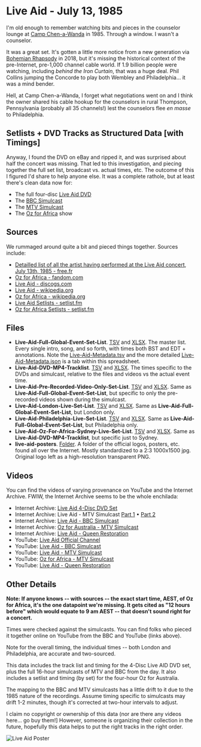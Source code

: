# Live Aid - July 13, 1985
I'm old enough to remember watching bits and pieces in the counselor lounge at [Camp Chen-a-Wanda](https://www.chenawanda.com/) in 1985. Through a window. I wasn't a counselor.

It was a great set. It's gotten a little more notice from a new generation via [Bohemian Rhapsody](https://en.wikipedia.org/wiki/Bohemian_Rhapsody_[film]) in 2018, but it's missing the historical context of the pre-Internet, pre-1,000 channel cable world. If 1.9 billion people were watching, including *behind the Iron Curtain*, that was a huge deal. Phil Collins jumping the Concorde to play both Wembley and Philadelphia... it was a mind bender.

Hell, at Camp Chen-a-Wanda, I forget what negotiations went on and I think the owner shared his cable hookup for the counselors in rural Thompson, Pennsylvania (probably all 35 channels!) lest the counselors flee *en masse* to Philadelphia.

## Setlists + DVD Tracks as Structured Data [with Timings]
Anyway, I found the DVD on eBay and ripped it, and was surprised about half the concert was missing. That led to this investigation, and piecing together the full set list, broadcast vs. actual times, etc. The outcome of this I figured I'd share to help anyone else. It was a complete rathole, but at least there's clean data now for:
* The full four-disc [Live Aid DVD](https://www.amazon.com/Live-Aid-4-Disc-Set/dp/B0002Z9HT8/ref=sr_1_1?keywords=live+aid+1985+dvd&qid=1668378434&sr=8-1)
* The [BBC Simulcast](https://www.youtube.com/watch?v=oHjXlgBYt3s&list=PLI-pezvNEo4_RqAqFsaprCmKCPMGE4x3V)
* The [MTV Simulcast](https://www.youtube.com/playlist?list=PLEcjI0AU6TaYVqDe412kMSWlPgWokUMLT)
* The [Oz for Africa](https://archive.org/details/1985.07.13_LIVE_AID_30_The_MTV_Broadcast_OZ_For_Africa_Full_4_hour_concert_Austr) show

## Sources
We rummaged around quite a bit and pieced things together. Sources include:
* [Detailled list of all the artist having performed at the Live Aid concert, July 13th, 1985 - free.fr](http://liveaid.free.fr/pages/liveaidtimesdetaileduk.html)
* [Oz for Africa - fandom.com](https://concerts.fandom.com/wiki/OZ_FOR_AFRICA)
* [Live Aid - discogs.com](https://www.discogs.com/release/19211053-Various-Live-Aid)
* [Live Aid - wikipedia.org](https://en.wikipedia.org/wiki/Live_Aid)
* [Oz for Africa - wikipedia.org](https://en.wikipedia.org/wiki/Oz_for_Africa)
* [Live Aid Setlists - setlist.fm](https://www.setlist.fm/festivals/live-aid-13d6b9c1.html)
* [Oz for Africa Setlists - setlist.fm](https://www.setlist.fm/festival/1985/oz-for-africa-3d651cb.html)

## Files
* **Live-Aid-Full-Global-Event-Set-List**. [TSV](https://github.com/frisch1/live-aid-july-13-1985-setlist-data/blob/main/Live-Aid-Full-Global-Event-Set-List.tsv) and [XLSX](https://github.com/frisch1/live-aid-july-13-1985-setlist-data/blob/main/Live-Aid-Full-Global-Event-Set-List.xlsx). The master list. Every single intro, song, and so forth, with times both BST and EDT + annotations.
Note the [Live-Aid-Metadata.tsv](https://github.com/frisch1/live-aid-july-13-1985-setlist-data/blob/main/Live-Aid-Metadata.tsv) and the more detailed [Live-Aid-Metadata.json](https://github.com/frisch1/live-aid-july-13-1985-setlist-data/blob/main/Live-Aid-Metadata.json) is a tab within this spreadsheet.
* **Live-Aid-DVD-MP4-Tracklist**. [TSV](https://github.com/frisch1/live-aid-july-13-1985-setlist-data/blob/main/Live-Aid-DVD-MP4-Tracklist.tsv) and [XLSX](https://github.com/frisch1/live-aid-july-13-1985-setlist-data/blob/main/Live-Aid-DVD-MP4-Tracklist.xlsx). The times specific to the DVDs and simulcast, relative to the files and videos vs the actual event time.
* **Live-Aid-Pre-Recorded-Video-Only-Set-List**. [TSV](https://github.com/frisch1/live-aid-july-13-1985-setlist-data/blob/main/Live-Aid-Pre-Recorded-Video-Only-Set-List.tsv) and [XLSX](https://github.com/frisch1/live-aid-july-13-1985-setlist-data/blob/main/Live-Aid-Pre-Recorded-Video-Only-Set-List.xlsx). Same as **Live-Aid-Full-Global-Event-Set-List**, but specific to only the pre-recorded videos shown during the simulcast.
* **Live-Aid-London-Live-Set-List**. [TSV](https://github.com/frisch1/live-aid-july-13-1985-setlist-data/blob/main/Live-Aid-London-Live-Set-List.tsv) and [XLSX](https://github.com/frisch1/live-aid-july-13-1985-setlist-data/blob/main/Live-Aid-London-Live-Set-List.xlsx). Same as **Live-Aid-Full-Global-Event-Set-List**, but London only. 
* **Live-Aid-Philadelphia-Live-Set-List**. [TSV](https://github.com/frisch1/live-aid-july-13-1985-setlist-data/blob/main/Live-Aid-Philadelphia-Live-Set-List.tsv) and [XLSX](https://github.com/frisch1/live-aid-july-13-1985-setlist-data/blob/main/Live-Aid-Philadelphia-Live-Set-List.xlsx). Same as **Live-Aid-Full-Global-Event-Set-List**, but Philadelphia only.
* **Live-Aid-Oz-For-Africa-Sydney-Live-Set-List**. [TSV](https://github.com/frisch1/live-aid-july-13-1985-setlist-data/blob/main/Live-Aid-Oz-For-Africa-Sydney-Live-Set-List.tsv) and [XLSX](https://github.com/frisch1/live-aid-july-13-1985-setlist-data/blob/main/Live-Aid-Oz-For-Africa-Sydney-Live-Set-List.xlsx). Same as **Live-Aid-DVD-MP4-Tracklist**, but specific just to Sydney.
* **live-aid-posters**. [Folder](https://github.com/frisch1/live-aid-july-13-1985-setlist-data/tree/main/live-aid-posters). A folder of the official logos, posters, etc. found all over the Internet. Mostly standardized to a 2:3 1000x1500 jpg. Original logo left as a high-resolution transparent PNG.

## Videos
You can find the videos of varying provenance on YouTube and the Internet Archive. FWIW, the Internet Archive seems to be the whole enchilada:
* Internet Archive: [Live Aid 4-Disc DVD Set](https://archive.org/details/live-aid-july-13-1985-dvd-set-mkv)
* Internet Archive: Live Aid - MTV Simulcast [Part 1](https://archive.org/details/live-aid-mtv-broadcast-part-1) • [Part 2](https://archive.org/details/live-aid-mtv-broadcast-part-2)
* Internet Archive: [Live Aid - BBC Simulcast](https://archive.org/details/live-aid-1985-full-bbc-broadcast)
* Internet Archive: [Oz for Australia - MTV Simulcast](https://archive.org/details/1985.07.13_LIVE_AID_30_The_MTV_Broadcast_OZ_For_Africa_Full_4_hour_concert_Austr)
* Internet Archive: [Live Aid - Queen Restoration](https://archive.org/details/QueenLiveAid1985CMRestoration)
* YouTube: [Live Aid Official Channel](https://www.youtube.com/channel/UCUAVzSGkkTa-IoMx_x1XK4Q/videos)
* YouTube: [Live Aid - BBC Simulcast](https://www.youtube.com/playlist?list=PLI-pezvNEo4_RqAqFsaprCmKCPMGE4x3V)
* YouTube: [Live Aid - MTV Simulcast](https://www.youtube.com/watch?v=CmFa0dUJRRA&list=PLEcjI0AU6TaYVqDe412kMSWlPgWokUMLT)
* YouTube: [Oz for Africa - MTV Simulcast](https://www.youtube.com/watch?v=he437NGOQOY&list=PLVI72isCZfaKePz7YxfE3jOo3_EuZwh43)
* YouTube: [Live Aid - Queen Restoration](https://www.youtube.com/watch?v=w7BxzrsbVE4)

## Other Details
**Note: If anyone knows -- with sources -- the exact start time, AEST, of Oz for Africa, it's the one datapoint we're missing. It gets cited as "12 hours before" which would equate to 9 am AEST -- that doesn't sound right for a concert.**

Times were checked against the simulcasts. You can find folks who pieced it together online on YouTube from the BBC and YouTube (links above). 

Note for the overall timing, the individual times -- both London and Philadelphia, are accurate and two-sourced.

This data includes the track list and timing for the 4-Disc Live AID DVD set, plus the full 16-hour simulcasts of MTV and BBC from the day. It also includes a setlist and timing (by set) for the four-hour Oz for Australia.

The mapping to the BBC and MTV simulcasts has a little drift to it due to the 1985 nature of the recordings. Assume timing specific to simulcasts may drift 1-2 minutes, though it's corrected at two-hour intervals to adjust.

I claim no copyright or ownership of this data (nor are there any videos here... go buy them!] However, someone is organizing their collection in the future, hopefully this data helps to put the right tracks in the right order.

![Live Aid Poster](https://github.com/frisch1/live-aid-setlist-data/blob/main/live-aid-posters/Live%20Aid%20(1985)%20-%20Poster.jpg?raw=true)
